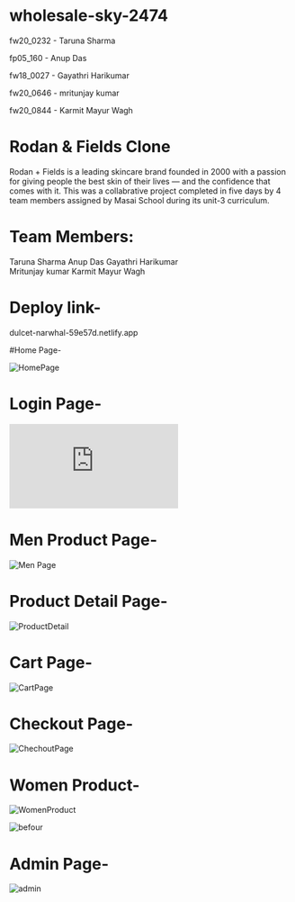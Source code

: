 # wholesale-sky-2474





fw20_0232 - Taruna Sharma	

fp05_160 - Anup Das

fw18_0027 - Gayathri Harikumar	

fw20_0646 - mritunjay kumar

fw20_0844 - Karmit	Mayur Wagh


# Rodan & Fields Clone 

Rodan + Fields is a leading skincare brand founded in 2000 with a passion for giving people the best skin of their lives — and the confidence that comes with it.
This was a collabrative project completed in five days by 4 team members assigned by Masai School during its unit-3 curriculum.

# Team Members:

  Taruna Sharma	
  Anup Das
  Gayathri Harikumar	
  Mritunjay kumar
  Karmit	Mayur Wagh
 

# Deploy link-

dulcet-narwhal-59e57d.netlify.app


#Home Page-


![HomePage]()

# Login Page-

![LoginPage](https://www.linkpicture.com/view.php?img=LPic63ff8b3560cf41420305921)

# Men Product Page-

![Men Page](https://www.linkpicture.com/q/Web-capture_27-2-2023_123237_delicate-mooncake-6ba932.netlify.app.jpeg)

# Product Detail Page-

![ProductDetail](https://www.linkpicture.com/q/Web-capture_27-2-2023_123622_delicate-mooncake-6ba932.netlify.app.jpeg)

# Cart Page- 

![CartPage](https://www.linkpicture.com/q/Web-capture_27-2-2023_123759_delicate-mooncake-6ba932.netlify.app.jpeg)

# Checkout Page-

![ChechoutPage](https://www.linkpicture.com/q/Web-capture_27-2-2023_123814_delicate-mooncake-6ba932.netlify.app.jpeg)

# Women Product-

![WomenProduct](https://www.linkpicture.com/q/Web-capture_27-2-2023_12351_delicate-mooncake-6ba932.netlify.app.jpeg)

![befour](https://user-images.githubusercontent.com/107496019/221485831-c5cc974d-dd81-43c6-9b4f-6e7e3d1a8813.png)


# Admin Page-

![admin](https://user-images.githubusercontent.com/107496019/221485853-f7733585-d5b2-45fd-8a8a-9fc9a5cdb371.png)
